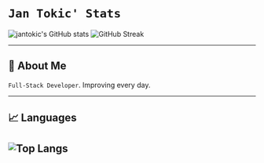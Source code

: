 # `Jan Tokic' Stats`

![jantokic's GitHub stats](https://github-readme-stats-three-topaz-49.vercel.app/api?username=jantokic&theme=dracula&hide_border=false&count_private=true&show_icons=true) ![GitHub Streak](https://streak-stats.demolab.com?user=jantokic&theme=dracula&hide_border=false&count_private=true)

---

## 🚀 About Me

`Full-Stack Developer`. Improving every day.

---

## 📈 Languages

![Top Langs](https://github-readme-stats-three-topaz-49.vercel.app/api/top-langs/?username=jantokic&layout=donut&langs_count=5&hide=CMake,Makefile)
---
